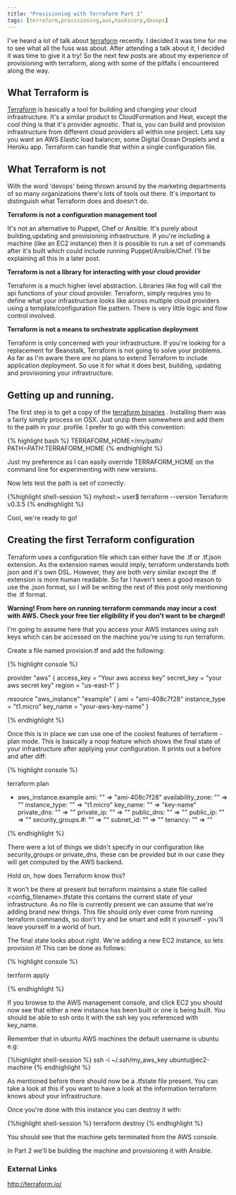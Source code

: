 ```yaml
---
title: "Provisioning with Terraform Part 1"
tags: [terraform,provisioning,aws,hashicorp,devops]
---
```

I've heard a lot of talk about [terraform](http://terraform.io/ "terraform")  recently. I decided it was time for me to see what all the fuss was about. After attending a talk about it, I decided it was time to give it a try! So the next few posts are about my experience of provisioning with terraform, along with some of the pitfalls I encountered along the way. 

## What Terraform is

[Terraform](http://terraform.io/ "Terraform") is basically a tool for building and changing your cloud infrastructure. It's a similar product to CloudFormation and Heat, except the cool thing is that it's provider agnostic. That is, you can build and provision infrastructure from different cloud providers all within one project. Lets say you want an AWS Elastic load balancer, some Digital Ocean Droplets and a Heroku app. Terraform can handle that within a single configuration file.

## What Terraform is not

With the word 'devops' being thrown around by the marketing departments of so many organizations there's lots of tools out there. It's important to distinguish what Terraform does and doesn't do.

**Terraform is not a configuration management tool**

It's not an alternative to Puppet, Chef or Ansible. It's purely about building,updating and provisioning infrastructure. If you're including a machine (like an EC2 instance) then it is possible to run a set of commands after it's built which could include running Puppet/Ansible/Chef. I'll be explaining all this in a later post.

**Terraform is not a library for interacting with your cloud provider**

Terraform is a much higher level abstraction. Libraries like fog will call the api functions of your cloud provider. Terraform, simply requires you to define what your infrastructure looks like across multiple cloud providers using a template/configuration file pattern. There is very little logic and flow control involved.

**Terraform is not a means to orchestrate application deployment**

Terraform is only concerned with your infrastructure. If you're looking for a replacement for Beanstalk, Terraform is not going to solve your problems. As far as I'm aware there are no plans to extend Terraform to include application deployment. So use it for what it does best, building, updating and provisioning your infrastructure.


## Getting up and running.

The first step is to get a copy of the [terraform binaries](https://www.terraform.io/downloads.html) . Installing them was a fairly simply process on OSX. Just unzip them somewhere and add them to the path in your .profile. I prefer to go with this convention: 

{% highlight bash %}
TERRAFORM_HOME=/my/path/
PATH=$PATH:$TERRAFORM_HOME
{% endhighlight %}


Just my preference as I can easily override TERRAFORM_HOME on the command line for experimenting with new versions.

Now lets test the path is set of correctly:

{%highlight shell-session %}
myhost:~ user$ terraform --version
Terraform v0.3.5
{% endhighlight %}

Cool, we're ready to go!


##  Creating the first Terraform configuration

Terraform uses a configuration file which can either have the .tf or .tf.json extension.  As the extension names would imply, terraform understands both json and it's own DSL. However, they are both very similar except the .tf extension is more human readable. So far I haven't seen a good reason to use the .json format, so I will be writing the rest of this post only mentioning the .tf format.

**Warning! From here on running terraform commands may incur a cost with AWS. Check your free tier eligibility if you don't want to be charged!**

I'm going to assume here that you access your AWS instances using ssh keys which can be accessed on the machine you're using to run terraform.


Create a file named provision.tf and add the following:

{% highlight console %}

provider "aws" {
    access_key = "Your aws access key"
    secret_key = "your aws secret key"
    region = "us-east-1"
}

resource "aws_instance" "example" {
    ami = "ami-408c7f28"
    instance_type = "t1.micro"
    key_name      = "your-aws-key-name"
}

{% endhighlight %}


Once this is in place we can use one of the coolest features of terraform - plan mode. This is basically a noop feature which shows the final state of your infrastructure after applying your configuration. It prints out a before and after diff:

{% highlight console %}

terraform plan 
+ aws_instance.example
    ami:               "" => "ami-408c7f28"
    availability_zone: "" => "<computed>"
    instance_type:     "" => "t1.micro"
    key_name:          "" => "key-name"
    private_dns:       "" => "<computed>"
    private_ip:        "" => "<computed>"
    public_dns:        "" => "<computed>"
    public_ip:         "" => "<computed>"
    security_groups.#: "" => "<computed>"
    subnet_id:         "" => "<computed>"
    tenancy:           "" => "<computed>"

{% endhighlight %}

There were a lot of things we didn't specify in our configuration like security_groups or private_dns, these can be provided but in our case they will get computed by the AWS backend.

Hold on, how does Terraform know this? 

It won't be there at present but terraform maintains a state file called <config_filename>.tfstate this contains the current state of your infrastructure. As no file is currently present we can assume that we're adding brand new things. This file should only ever come from running terraform commands, so don't try and be smart and edit it yourself - you'll leave yourself in a world of hurt.


The final state looks about right. We're adding a new EC2 instance, so lets provision it! This can be done as follows:

{% highlight console %}

terrform apply

{% endhighlight %}


If you browse to the AWS management console, and click EC2 you should now see that either a new instance has been built or one is being built. You should be able to ssh onto it with the ssh key you referenced with key_name. 

Remember that in ubuntu AWS machines the default username is ubuntu e.g:

{%highlight shell-session %}
ssh -i ~/.ssh/my_aws_key ubuntu@ec2-machine
{% endhighlight %}

As mentioned before there should now be a .tfstate file present. You can take a look at this if you want to have a look at the information terraform knows about your infrastructure.

Once you're done with this instance you can destroy it with:

{%highlight shell-session %}
terraform destroy 
{% endhighlight %}

You should see that the machine gets terminated from the AWS console.


In Part 2 we'll be building the machine and provisioning it with Ansible.



### External Links

[http://terraform.io/ ](http://terraform.io/ "terraform") 
